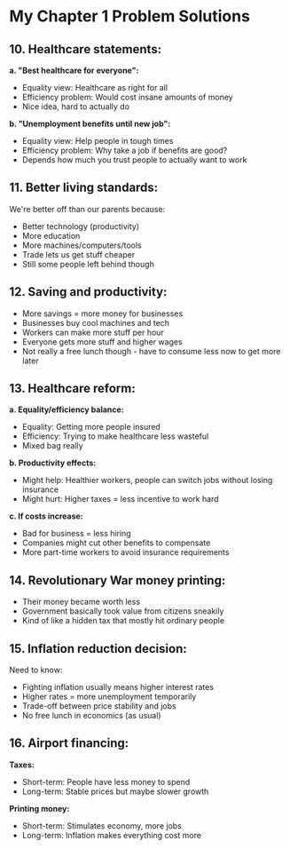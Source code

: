 # My Chapter 1 Problem Solutions


## 10. Healthcare statements:

**a. "Best healthcare for everyone":**
- Equality view: Healthcare as right for all
- Efficiency problem: Would cost insane amounts of money
- Nice idea, hard to actually do

**b. "Unemployment benefits until new job":**
- Equality view: Help people in tough times
- Efficiency problem: Why take a job if benefits are good?
- Depends how much you trust people to actually want to work

## 11. Better living standards:

We're better off than our parents because:
- Better technology (productivity)
- More education
- More machines/computers/tools
- Trade lets us get stuff cheaper
- Still some people left behind though

## 12. Saving and productivity:

- More savings = more money for businesses
- Businesses buy cool machines and tech
- Workers can make more stuff per hour
- Everyone gets more stuff and higher wages
- Not really a free lunch though - have to consume less now to get more later

## 13. Healthcare reform:

**a. Equality/efficiency balance:**
- Equality: Getting more people insured
- Efficiency: Trying to make healthcare less wasteful
- Mixed bag really

**b. Productivity effects:**
- Might help: Healthier workers, people can switch jobs without losing insurance
- Might hurt: Higher taxes = less incentive to work hard

**c. If costs increase:**
- Bad for business = less hiring
- Companies might cut other benefits to compensate
- More part-time workers to avoid insurance requirements

## 14. Revolutionary War money printing:

- Their money became worth less
- Government basically took value from citizens sneakily
- Kind of like a hidden tax that mostly hit ordinary people

## 15. Inflation reduction decision:

Need to know:
- Fighting inflation usually means higher interest rates
- Higher rates = more unemployment temporarily
- Trade-off between price stability and jobs
- No free lunch in economics (as usual)

## 16. Airport financing:

**Taxes:**
- Short-term: People have less money to spend
- Long-term: Stable prices but maybe slower growth

**Printing money:**
- Short-term: Stimulates economy, more jobs
- Long-term: Inflation makes everything cost more
